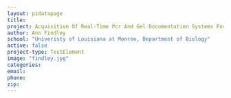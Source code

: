 ```yaml
---
layout: pidatapage
title:
project: Acquisition Of Real-Time Pcr And Gel Documentation Systems For Ulm Biology
author: Ann Findley
school: "Univeristy of Louisiana at Monroe, Department of Biology"
active: false
project-type: TestElement
image: "findley.jpg"
categories:
email:
phone:
zip:
---
```

